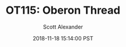 ---
layout: podcast
title: "OT115: Oberon Thread"
author: Scott Alexander
description: https://slatestarcodex.com/2018/11/18/ot115-oberon-thread/
date: 2018-11-18 15:14:00 PST
length: 191912
duration: 48
guid: ot115-oberon-thread
---